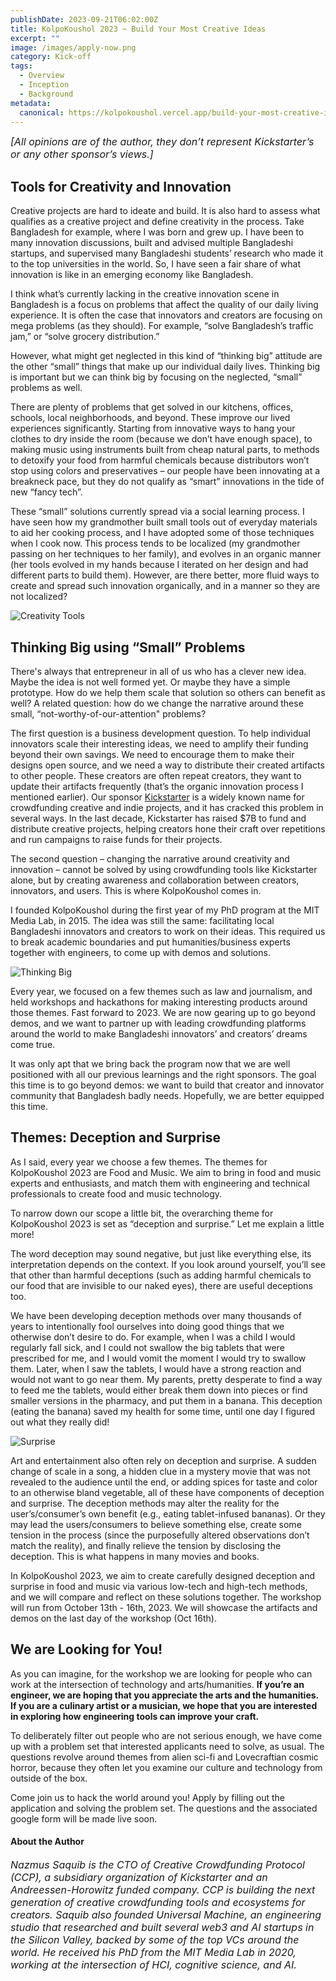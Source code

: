 ```yaml
---
publishDate: 2023-09-21T06:02:00Z
title: KolpoKoushol 2023 ~ Build Your Most Creative Ideas
excerpt: ""
image: /images/apply-now.png
category: Kick-off
tags:
  - Overview
  - Inception
  - Background
metadata:
  canonical: https://kolpokoushol.vercel.app/build-your-most-creative-ideas
---
```


<em><font size="3">[All opinions are of the author, they don’t represent Kickstarter’s or any other sponsor’s views.]</font></em>

## Tools for Creativity and Innovation

Creative projects are hard to ideate and build. It is also hard to assess what qualifies as a creative project and define creativity in the process. Take Bangladesh for example, where I was born and grew up. I have been to many innovation discussions, built and advised multiple Bangladeshi startups, and supervised many Bangladeshi students’ research who made it to the top universities in the world. So, I have seen a fair share of what innovation is like in an emerging economy like Bangladesh. 

I think what’s currently lacking in the creative innovation scene in Bangladesh is a focus on problems that affect the quality of our daily living experience. It is often the case that innovators and creators are focusing on mega problems (as they should). For example, “solve Bangladesh’s traffic jam,” or “solve grocery distribution.” 

However, what might get neglected in this kind of “thinking big” attitude are the other “small” things that make up our individual daily lives. Thinking big is important but we can think big by focusing on the neglected, “small” problems as well.

There are plenty of problems that get solved in our kitchens, offices, schools, local neighborhoods, and beyond. These improve our lived experiences significantly. Starting from innovative ways to hang your clothes to dry inside the room (because we don’t have enough space), to making music using instruments built from cheap natural parts, to methods to detoxify your food from harmful chemicals because distributors won’t stop using colors and preservatives – our people have been innovating at a breakneck pace, but they do not qualify as “smart” innovations in the tide of new “fancy tech”. 

These “small” solutions currently spread via a social learning process. I have seen how my grandmother built small tools out of everyday materials to aid her cooking process, and I have adopted some of those techniques when I cook now. This process tends to be localized (my grandmother passing on her techniques to her family), and evolves in an organic manner (her tools evolved in my hands because I iterated on her design and had different parts to build them). However, are there better, more fluid ways to create and spread such innovation organically, and in a manner so they are not localized?

![Creativity Tools](/images/posts/creativity.png)

## Thinking Big using “Small” Problems

There's always that entrepreneur in all of us who has a clever new idea. Maybe the idea is not well formed yet. Or maybe they have a simple prototype. How do we help them scale that solution so others can benefit as well? A related question: how do we change the narrative around these small, “not-worthy-of-our-attention" problems?

The first question is a business development question. To help individual innovators scale their interesting ideas, we need to amplify their funding beyond their own savings. We need to encourage them to make their designs open source, and we need a way to distribute their created artifacts to other people. These creators are often repeat creators, they want to update their artifacts frequently (that’s the organic innovation process I mentioned earlier). Our sponsor [Kickstarter](https://www.kickstarter.com/) is a widely known name for crowdfunding creative and indie projects, and it has cracked this problem in several ways. In the last decade, Kickstarter has raised $7B to fund and distribute creative projects, helping creators hone their craft over repetitions and run campaigns to raise funds for their projects. 

The second question – changing the narrative around creativity and innovation – cannot be solved by using crowdfunding tools like Kickstarter alone, but by creating awareness and collaboration between creators, innovators, and users. This is where KolpoKoushol comes in.

I founded KolpoKoushol during the first year of my PhD program at the MIT Media Lab, in 2015. The idea was still the same: facilitating local Bangladeshi innovators and creators to work on their ideas. This required us to break academic boundaries and put humanities/business experts together with engineers, to come up with demos and solutions.

![Thinking Big](/images/posts/thinking-big.png)

Every year, we focused on a few themes such as law and journalism, and held workshops and hackathons for making interesting products around those themes. Fast forward to 2023. We are now gearing up to go beyond demos, and we want to partner up with leading crowdfunding platforms around the world to make Bangladeshi innovators’ and creators’ dreams come true.

It was only apt that we bring back the program now that we are well positioned with all our previous learnings and the right sponsors. The goal this time is to go beyond demos: we want to build that creator and innovator community that Bangladesh badly needs. Hopefully, we are better equipped this time.

## Themes: Deception and Surprise

As I said, every year we choose a few themes. The themes for KolpoKoushol 2023 are Food and Music. We aim to bring in food and music experts and enthusiasts, and match them with engineering and technical professionals to create food and music technology.

To narrow down our scope a little bit, the overarching theme for KolpoKoushol 2023 is set as “deception and surprise.” Let me explain a little more! 

The word deception may sound negative, but just like everything else, its interpretation depends on the context. If you look around yourself, you’ll see that other than harmful deceptions (such as adding harmful chemicals to our food that are invisible to our naked eyes), there are useful deceptions too. 

We have been developing deception methods over many thousands of years to intentionally fool ourselves into doing good things that we otherwise don’t desire to do. For example, when I was a child I would regularly fall sick, and I could not swallow the big tablets that were prescribed for me, and I would vomit the moment I would try to swallow them. Later, when I saw the tablets, I would have a strong reaction and would not want to go near them. My parents, pretty desperate to find a way to feed me the tablets, would either break them down into pieces or find smaller versions in the pharmacy, and put them in a banana. This deception (eating the banana) saved my health for some time, until one day I figured out what they really did!

![Surprise](/images/posts/surprise.png)

Art and entertainment also often rely on deception and surprise. A sudden change of scale in a song, a hidden clue in a mystery movie that was not revealed to the audience until the end, or adding spices for taste and color to an otherwise bland vegetable, all of these have components of deception and surprise. The deception methods may alter the reality for the user’s/consumer’s own benefit (e.g., eating tablet-infused bananas). Or they may lead the users/consumers to believe something else, create some tension in the process (since the purposefully altered observations don’t match the reality), and finally relieve the tension by disclosing the deception. This is what happens in many movies and books.

In KolpoKoushol 2023, we aim to create carefully designed deception and surprise in food and music via various low-tech and high-tech methods, and we will compare and reflect on these solutions together. The workshop will run from October 13th - 16th, 2023. We will showcase the artifacts and demos on the last day of the workshop (Oct 16th).

## We are Looking for You!

As you can imagine, for the workshop we are looking for people who can work at the intersection of technology and arts/humanities. **If you’re an engineer, we are hoping that you appreciate the arts and the humanities.** **If you are a culinary artist or a musician, we hope that you are interested in exploring how engineering tools can improve your craft.**

To deliberately filter out people who are not serious enough, we have come up with a problem set that interested applicants need to solve, as usual. The questions revolve around themes from alien sci-fi and Lovecraftian cosmic horror, because they often let you examine our culture and technology from outside of the box.

Come join us to hack the world around you! Apply by filling out the application and solving the problem set. The questions and the associated google form will be made live soon.

#### About the Author

<em>
<font size="3">Nazmus Saquib is the CTO of Creative Crowdfunding Protocol (CCP), a subsidiary organization of Kickstarter and an Andreessen-Horowitz funded company. CCP is building the next generation of creative crowdfunding tools and ecosystems for creators. Saquib also founded Universal Machine, an engineering studio that researched and built several web3 and AI startups in the Silicon Valley, backed by some of the top VCs around the world. He received his PhD from the MIT Media Lab in 2020, working at the intersection of HCI, cognitive science, and AI.</font>
</em>
